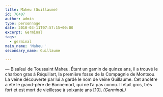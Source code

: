 ```yaml
---
title: Maheu (Guillaume)
id: 76407
author: admin
type: personnage
date: 2010-03-11T07:57:15+00:00
excerpt: Germinal
tags:
  - germinal
main_name: 'Maheu '
secondary_name: Guillaume

---
```

— Bisaïeul de Toussaint Maheu. Étant un gamin de quinze ans, il a trouvé le charbon gras à Réquillart, la première fosse de la Compagnie de Montsou. La veine découverte par lui a gardé le nom de veine Guillaume. Cet ancêtre a été le grand-père de Bonnemort, qui ne l’a pas connu. Il était gros, très fort et est mort de vieillesse à soixante ans [10]. _(Germinal.)_